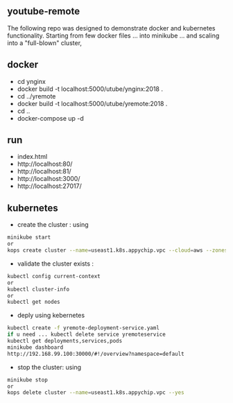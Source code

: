 youtube-remote
---------------------

The following repo was designed to demonstrate docker and kubernetes functionality. 
Starting from few docker files ... into minikube ... and scaling into a "full-blown" cluster, 


docker
------------------
- cd ynginx
- docker build -t localhost:5000/utube/ynginx:2018 .
- cd ../yremote
- docker build -t localhost:5000/utube/yremote:2018 .
- cd ..
- docker-compose up -d

run
----------
- index.html
- http://localhost:80/
- http://localhost:81/
- http://localhost:3000/
- http://localhost:27017/

kubernetes
---------
- create the cluster : using 
```sh
minikube start 
or 
kops create cluster --name=useast1.k8s.appychip.vpc --cloud=aws --zones=us-east-1d --dns-zone=appychip.vpc --dns private
```
- validate the cluster exists   : 
```sh
kubectl config current-context 
or 
kubectl cluster-info
or 
kubectl get nodes
```

- deply using kebernetes
```sh
kubectl create -f yremote-deployment-service.yaml
if u need ... kubectl delete service yremoteservice
kubectl get deployments,services,pods
minikube dashboard
http://192.168.99.100:30000/#!/overview?namespace=default
```
- stop the cluster: using 
```sh
minikube stop 
or 
kops delete cluster --name=useast1.k8s.appychip.vpc --yes
```
